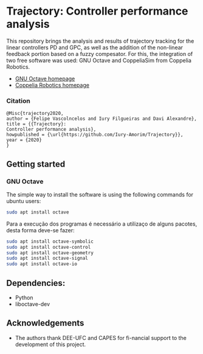 # Trajectory: Controller   performance   analysis

This repository brings the analysis and results of trajectory tracking for the linear controllers PD and GPC, as well as the addition of the non-linear feedback portion based on a fuzzy compesator.
For this, the integration of two free software was used: GNU Octave and CoppeliaSim from Coppelia Robotics.


* [GNU Octave homepage](https://www.gnu.org/software/octave/)
* [Coppelia Robotics homepage](https://www.coppeliarobotics.com/)

### Citation
```
@Misc{trajectory2020,
author = {Felipe Vascolncelos and Iury Filgueiras and Davi Alexandre},
title = {{Trajectory}: 
Controller performance analysis},
howpublished = {\url{https://github.com/Iury-Amorim/Trajectory}},
year = {2020}
}

```


## Getting started 

### GNU Octave

The simple way to install the software is using the following commands for ubuntu users:

```bash
sudo apt install octave
```

Para a execução dos programas é necessário a utilizaço de alguns pacotes, desta forma deve-se fazer:
```bash
sudo apt install octave-symbolic
sudo apt install octave-control
sudo apt install octave-geometry
sudo apt install octave-signal
sudo apt install octave-io
```
## Dependencies:

  - Python
  - liboctave-dev
  
  
## Acknowledgements
* The authors thank DEE-UFC and CAPES for fi-nancial support to the development of this project.


